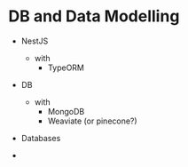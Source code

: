 # DB and Data Modelling

- NestJS 
  - with
    - TypeORM

- DB
  - with
    - MongoDB
    - Weaviate (or pinecone?)
- Databases
- 
